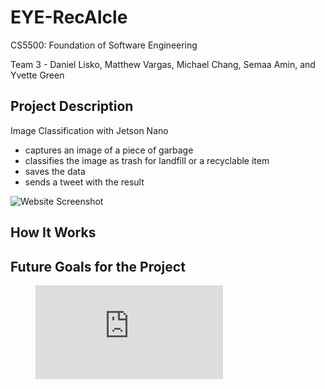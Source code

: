 # EYE-RecAIcle

CS5500: Foundation of Software Engineering

Team 3 - Daniel Lisko, Matthew Vargas, Michael Chang, Semaa Amin, and Yvette Green

## Project Description
Image Classification with Jetson Nano 
 - captures an image of a piece of garbage 
 - classifies the image as trash for landfill or a recyclable item
 - saves the data 
 - sends a tweet with the result

![Website Screenshot](https://github.com/greeny90/recycle-ai/blob/main/logo.png)

## How It Works

## Future Goals for the Project



<!-- blank line -->
<figure class="video_container">
  <iframe src="https://youtu.be/cEYqT4EonIw" frameborder="0" allowfullscreen="true"> </iframe>
</figure>
<!-- blank line -->
